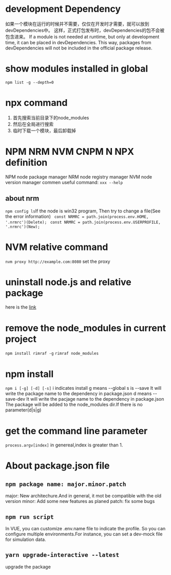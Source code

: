 # development Dependency
如果一个模块在运行的时候并不需要，仅仅在开发时才需要，就可以放到devDependencies中。
这样，正式打包发布时，devDependencies的包不会被包含进来。
If a module is not needed at runtime, but only at development time, it can be placed in devDependencies.
This way, packages from devDependencies will not be included in the official package release.

# show modules installed in global
``` npm list -g --depth=0 ```

# npx command
1. 首先搜索当前目录下的node_modules
2. 然后在全局进行搜索
3. 临时下载一个模块，最后卸载掉

# NPM NRM NVM CNPM N NPX definition
NPM node package manager
NRM node registry manager
NVM node version manager
commen useful command:  ``` xxx --help ```
## about nrm
```npm config ls```If the node is win32 program, Then try to change a file(See the error information)
``` const NRMRC = path.join(process.env.HOME, '.nrmrc')(Delete);```
``` const NRMRC = path.join(process.env.USERPROFILE, '.nrmrc')(New);```

# NVM relative command
``` nvm proxy http://example.com:8080 ``` set the proxy

# uninstall node.js and relative package
here is the [link][link1]

# remove the node_modules in current project
``` npm install rimraf -g ```
``` rimraf node_modules  ```

# npm install 
``` npm i [-g] [-d] [-s] ```
i indicates install
g means --global
s is --save   It will write the package name to the dependency in package.json
d means --save-dev   It will write the pacjage name to the dependency in package.json
The package will be added to the node_modules dir.If there is no parameter(d|s|g)

# get the command line parameter
``` process.argv[index] ``` in genereal,index is greater than 1.

# About package.json file
## ``` npm package name: major.minor.patch ```
major: New architechure.And in general, it mot be compatible with the old version
minor: Add some new features as planed
patch: fix some bugs

## ``` npm run script ```
In VUE, you can customize .env.name file to indicate the profile. So you can configure multiple environments.For instance, you can set a dev-mock file for simulation data. 

## ```yarn upgrade-interactive --latest```
upgrade the package

[link1]: https://blog.csdn.net/lewky_liu/article/details/87959839